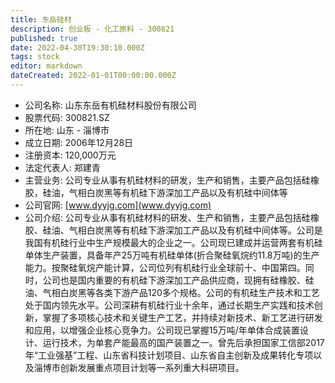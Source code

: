 ```yaml
---
title: 东岳硅材
description: 创业板 - 化工原料 - 300821
published: true
date: 2022-04-30T19:30:10.000Z
tags: stock
editor: markdown
dateCreated: 2022-01-01T00:00:00.000Z
---
```


- 公司名称: 山东东岳有机硅材料股份有限公司
- 股票代码: 300821.SZ
- 所在地: 山东 - 淄博市
- 成立日期: 2006年12月28日
- 注册资本: 120,000万元
- 法定代表人: 郑建青
- 主营业务: 公司专业从事有机硅材料的研发，生产和销售，主要产品包括硅橡胶，硅油，气相白炭黑等有机硅下游深加工产品以及有机硅中间体等
- 公司官网: [www.dyyjg.com](www.dyyjg.com)
- 公司介绍: 公司专业从事有机硅材料的研发、生产和销售，主要产品包括硅橡胶、硅油、气相白炭黑等有机硅下游深加工产品以及有机硅中间体等。公司是我国有机硅行业中生产规模最大的企业之一。公司现已建成并运营两套有机硅单体生产装置，具备年产25万吨有机硅单体(折合聚硅氧烷约11.8万吨)的生产能力。按聚硅氧烷产能计算，公司位列有机硅行业全球前十、中国第四。同时，公司也是国内重要的有机硅下游深加工产品供应商，现拥有硅橡胶、硅油、气相白炭黑等各类下游产品120多个规格。公司的有机硅生产技术和工艺处于国内领先水平。公司深耕有机硅行业十余年，通过长期生产实践和技术创新，掌握了多项核心技术和关键生产工艺，并持续对新技术、新工艺进行研发和应用，以增强企业核心竞争力。公司现已掌握15万吨/年单体合成装置设计、运行技术，为单套产能最高的国产装置之一。曾先后承担国家工信部2017年“工业强基”工程、山东省科技计划项目、山东省自主创新及成果转化专项以及淄博市创新发展重点项目计划等一系列重大科研项目。


